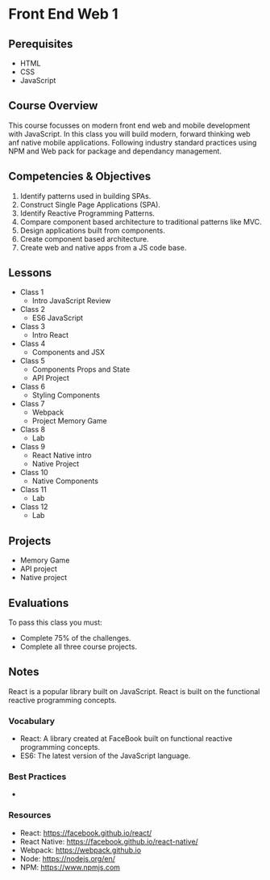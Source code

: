 # Front End Web 1

## Perequisites 

- HTML
- CSS
- JavaScript

## Course Overview

This course focusses on modern front end web and mobile development with JavaScript. 
In this class you will build modern, forward thinking web anf native mobile applications. 
Following industry standard practices using NPM and Web pack for package and dependancy 
management. 

## Competencies & Objectives 

1. Identify patterns used in building SPAs.
1. Construct Single Page Applications (SPA). 
1. Identify Reactive Programming Patterns.
1. Compare component based architecture to traditional patterns like MVC. 
1. Design applications built from components.
1. Create component based architecture. 
1. Create web and native apps from a JS code base. 

## Lessons 

- Class 1
  - Intro JavaScript Review
- Class 2
  - ES6 JavaScript 
- Class 3
  - Intro React
- Class 4
  - Components and JSX
- Class 5
  - Components Props and State
  - API Project
- Class 6
  - Styling Components
- Class 7
  - Webpack 
  - Project Memory Game
- Class 8
  - Lab
- Class 9
  - React Native intro
  - Native Project
- Class 10
  - Native Components
- Class 11
  - Lab
- Class 12
  - Lab

## Projects 

- Memory Game
- API project
- Native project

## Evaluations

To pass this class you must: 

- Complete 75% of the challenges.
- Complete all three course projects. 

## Notes 

React is a popular library built on JavaScript. 
React is built on the functional reactive programming 
concepts. 

### Vocabulary

- React: A library created at FaceBook built on 
functional reactive programming concepts. 
- ES6: The latest version of the JavaScript language.

### Best Practices 

- 

### Resources

- React: https://facebook.github.io/react/
- React Native: https://facebook.github.io/react-native/
- Webpack: https://webpack.github.io
- Node: https://nodejs.org/en/
- NPM: https://www.npmjs.com
